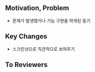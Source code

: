 ## Motivation, Problem
- 문제가 발생했거나 기능 구현을 하게된 동기 
## Key Changes
- 스크린샷으로 직관적으로 보여주기

## To Reviewers
